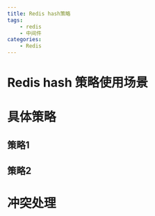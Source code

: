 ```yaml
---
title: Redis hash策略
tags:
	- redis
	- 中间件
categories:
    - Redis
---
```


# Redis hash 策略使用场景

# 具体策略

## 策略1 


## 策略2

# 冲突处理